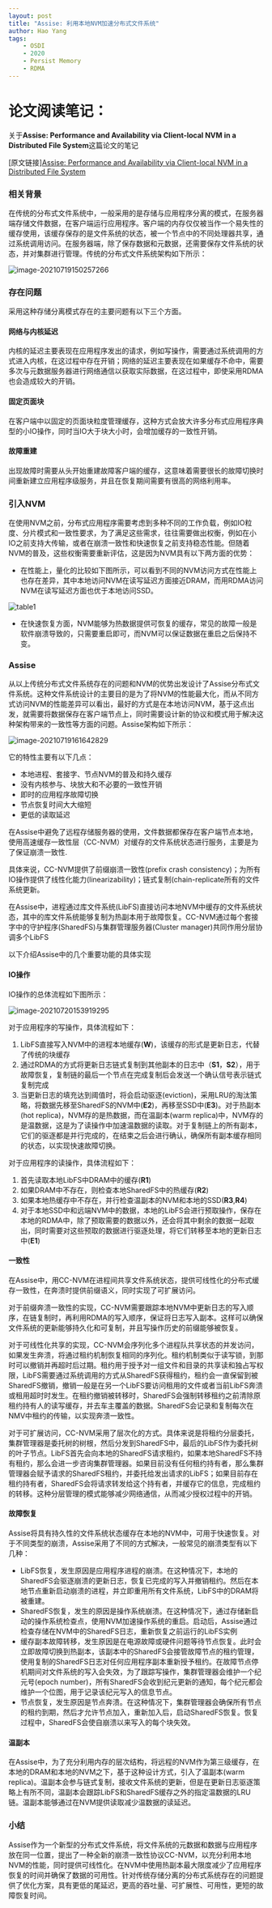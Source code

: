 ```yaml
---
layout: post
title: "Assise: 利用本地NVM加速分布式文件系统"
author: Hao Yang
tags:
    - OSDI
    - 2020
    - Persist Memory
    - RDMA
---
```


# 论文阅读笔记：


关于**Assise: Performance and Availability via Client-local NVM in a Distributed File System**这篇论文的笔记

[原文链接][Assise: Performance and Availability via Client-local NVM in a Distributed File System](https://www.usenix.org/conference/osdi20/presentation/anderson)

### 相关背景

在传统的分布式文件系统中，一般采用的是存储与应用程序分离的模式，在服务器端存储文件数据，在客户端运行应用程序。客户端的内存仅仅被当作一个易失性的缓存使用，该缓存保存的是文件系统的状态，被一个节点中的不同处理器共享，通过系统调用访问。在服务器端，除了保存数据和元数据，还需要保存文件系统的状态，并对集群进行管理。传统的分布式文件系统架构如下所示：

![image-20210719150257266](/images/2021-07-23-osdi20-note/traditionalFS.png)

### 存在问题

采用这种存储分离模式存在的主要问题有以下三个方面。

#### 网络与内核延迟

内核的延迟主要表现在应用程序发出的请求，例如写操作，需要通过系统调用的方式进入内核，在这过程中存在开销；网络的延迟主要表现在如果缓存不命中，需要多次与元数据服务器进行网络通信以获取实际数据，在这过程中，即使采用RDMA也会造成较大的开销。

#### 固定页面块

在客户端中以固定的页面块粒度管理缓存，这种方式会放大许多分布式应用程序典型的小IO操作，同时当IO大于块大小时，会增加缓存的一致性开销。

#### 故障重建

出现故障时需要从头开始重建故障客户端的缓存，这意味着需要很长的故障切换时间重新建立应用程序级服务，并且在恢复期间需要有很高的网络利用率。

### 引入NVM

在使用NVM之前，分布式应用程序需要考虑到多种不同的工作负载，例如IO粒度、分片模式和一致性要求，为了满足这些需求，往往需要做出权衡，例如在小IO之前支持大传输，或者在崩溃一致性和快速恢复之前支持稳态性能。但随着NVM的普及，这些权衡需要重新评估，这是因为NVM具有以下两方面的优势：

- 在性能上，量化的比较如下图所示，可以看到不同的NVM访问方式在性能上也存在差异，其中本地访问NVM在读写延迟方面接近DRAM，而用RDMA访问NVM在读写延迟方面也优于本地访问SSD。

![table1](/images/2021-07-23-osdi20-note/table1.png)

- 在快速恢复方面，NVM能够为热数据提供可恢复的缓存，常见的故障一般是软件崩溃导致的，只需要重启即可，而NVM可以保证数据在重启之后保持不变。

### Assise

从以上传统分布式文件系统存在的问题和NVM的优势出发设计了Assise分布式文件系统。这种文件系统设计的主要目的是为了将NVM的性能最大化，而从不同方式访问NVM的性能差异可以看出，最好的方式是在本地访问NVM，基于这点出发，就需要将数据保存在客户端节点上，同时需要设计新的协议和模式用于解决这种架构带来的一致性等方面的问题。Assise架构如下所示：

![image-20210719161642829](/images/2021-07-23-osdi20-note/\Assise.png)

它的特性主要有以下几点：

- 本地进程、套接字、节点NVM的普及和持久缓存
- 没有内核参与、块放大和不必要的一致性开销
- 即时的应用程序故障切换
- 节点恢复时间大大缩短
- 更低的读取延迟

在Assise中避免了远程存储服务器的使用，文件数据都保存在客户端节点本地，使用高速缓存一致性层（CC-NVM）对缓存的文件系统状态进行服务，主要是为了保证崩溃一致性.

具体来说，CC-NVM提供了前缀崩溃一致性(prefix crash consistency)；为所有IO操作提供了线性化能力(linearizability)；链式复制(chain-replicate所有的文件系统更新。

在Assise中，进程通过库文件系统(LibFS)直接访问本地NVM中缓存的文件系统状态，其中的库文件系统能够复制为热副本用于故障恢复。CC-NVM通过每个套接字中的守护程序(SharedFS)与集群管理服务器(Cluster manager)共同作用分层协调多个LibFS

以下介绍Assise中的几个重要功能的具体实现

#### IO操作

IO操作的总体流程如下图所示：

![image-20210720153919295](/images/2021-07-23-osdi20-note/IO_path.png)

对于应用程序的写操作，具体流程如下：

1. LibFS直接写入NVM中的进程本地缓存(**W**)，该缓存的形式是更新日志，代替了传统的块缓存
2. 通过RDMA的方式将更新日志链式复制到其他副本的日志中（**S1**，**S2**），用于故障恢复，复制链的最后一个节点在完成复制后会发送一个确认信号表示链式复制完成
3. 当更新日志的填充达到阈值时，将会启动驱逐(eviction)，采用LRU的淘汰策略，将数据先移至SharedFS的NVM中(**E2**)，再移至SSD中(**E3**)。对于热副本(hot replica)，NVM存的是热数据，而在温副本(warm replica)中，NVM存的是温数据，这是为了读操作中加速温数据的读取。对于复制链上的所有副本，它们的驱逐都是并行完成的，在结束之后会进行确认，确保所有副本缓存相同的状态，以实现快速故障切换。

对于应用程序的读操作，具体流程如下：

1. 首先读取本地LibFS中DRAM中的缓存(**R1**)
2. 如果DRAM中不存在，则检查本地SharedFS中的热缓存(**R2**)
3. 如果本地热缓存中不存在，并行检查温副本的NVM和本地的SSD(**R3**,**R4**)
4. 对于本地SSD中和远端NVM中的数据，本地的LibFS会进行预取操作，保存在本地的RDMA中，除了预取需要的数据以外，还会将其中剩余的数据一起取出，同时需要对这些预取的数据进行驱逐处理，将它们转移至本地的更新日志中(**E1**)

#### 一致性

在Assise中，用CC-NVM在进程间共享文件系统状态，提供可线性化的分布式缓存一致性，在奔溃时提供前缀语义，同时实现了可扩展访问。

对于前缀奔溃一致性的实现，CC-NVM需要跟踪本地NVM中更新日志的写入顺序，在链复制时，再利用RDMA的写入顺序，保证将日志写入副本。这样可以确保文件系统的更新能够持久化和可复制，并且写操作历史的前缀能够被恢复。

对于可线性化共享的实现，CC-NVM会序列化多个进程队共享状态的并发访问，如果发生奔溃，将通过租约机制恢复相同的序列化。租约机制类似于读写锁，到那时可以撤销并再超时后过期。租约用于授予对一组文件和目录的共享读和独占写权限，LibFS需要通过系统调用的方式从SharedFS获得租约，租约会一直保留到被SharedFS撤销，撤销一般是在另一个LibFS要访问租用的文件或者当前LibFS奔溃或租用超时时发生。在租约撤销被转移时，SharedFS会强制转移租约之前清除原租约持有人的读写缓存，并去车主覆盖的数据。SharedFS会记录和复制每次在NMV中租约的传输，以实现奔溃一致性。

对于可扩展访问，CC-NVM采用了层次化的方式。具体来说是将租约分层委托，集群管理器是委托树的树根，然后分发到SharedFS中，最后的LibFS作为委托树的叶子节点。LibFS首先会向本地的SharedFS请求租约，如果本地SharedFS不持有租约，那么会进一步咨询集群管理器。如果目前没有任何租约持有者，那么集群管理器会赋予请求的SharedFS租约，并委托给发出请求的LibFS；如果目前存在租约持有者，SharedFS会将请求转发给这个持有者，并缓存它的信息，完成租约的转移。这种分层管理的模式能够减少网络通信，从而减少授权过程中的开销。

#### 故障恢复

Assise将具有持久性的文件系统状态缓存在本地的NVM中，可用于快速恢复。对于不同类型的崩溃，Assise采用了不同的方式解决，一般常见的崩溃类型有以下几种：

- LibFS恢复，发生原因是应用程序进程的崩溃。在这种情况下，本地的SharedFS会驱逐崩溃的更新日志，恢复已完成的写入并撤销租约。然后在本地节点重新启动崩溃的进程，并立即重用所有文件系统，LibFS中的DRAM将被重建。
- SharedFS恢复，发生的原因是操作系统崩溃。在这种情况下，通过存储新启动的操作系统检查点，使用NVM加速操作系统的重启。启动后，Assise通过检查存储在NVM中的SharedFS日志，重新恢复之前运行的LibFS实例
- 缓存副本故障转移，发生原因是在电源故障或硬件问题等待节点恢复。此时会立即故障切换到热副本，该副本中的SharedFS会接管故障节点的租约管理，使用复制的SharedFS日志对任何应用程序副本重新授予租约。在故障节点停机期间对文件系统的写入会失效，为了跟踪写操作，集群管理器会维护一个纪元号(epoch number)，所有SharedFS会收到纪元更新的通知，每个纪元都会维护一个位图，用于记录该纪元写入的信息节点。
- 节点恢复，发生原因是节点奔溃。在这种情况下，集群管理器会确保所有节点的租约到期，然后才允许节点加入，重新加入后，启动SharedFS恢复。恢复过程中，SharedFS会使自崩溃以来写入的每个块失效。

#### 温副本

在Assise中，为了充分利用内存的层次结构，将远程的NVM作为第三级缓存，在本地的DRAM和本地的NVM之下，基于这种设计方式，引入了温副本(warm replica)。温副本会参与链式复制，接收文件系统的更新，但是在更新日志驱逐策略上有所不同，温副本会跟踪LibFS和SharedFS缓存之外的指定温数据的LRU链。温副本能够通过在NVM提供读取减少温数据的读延迟。

### 小结

Assise作为一个新型的分布式文件系统，将文件系统的元数据和数据与应用程序放在同一位置，提出了一种全新的崩溃一致性协议CC-NVM，以充分利用本地NVM的性能，同时提供可线性化。在NVM中使用热副本最大限度减少了应用程序恢复的时间并确保了数据的可用性。针对传统存储分离的分布式系统存在的问题提供了优化方案，具有更低的尾延迟，更高的吞吐量、可扩展性、可用性，更短的故障恢复时间。

